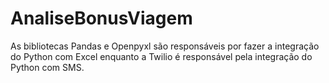 # AnaliseBonusViagem
As bibliotecas Pandas e Openpyxl são responsáveis por fazer a integração do Python com Excel enquanto a Twilio é responsável pela integração do Python com SMS.
